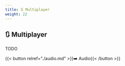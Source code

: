 ```yaml
---
title: 🔃 Multiplayer
weight: 22
---
```


## 🔃 Multiplayer

TODO

{{< button relref="./audio.md" >}}➡️ Audio{{< /button >}}
